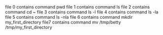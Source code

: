  file 0 contains command pwd
file 1 contains command ls
file 2 contains command cd ~
file 3 contains command ls -l
file 4 contains command ls -la
file 5 contains command ls -nla
file 6 contains command mkdir my_first_directory
file7 contains command mv /tmp/betty /tmp/my_first_directory
